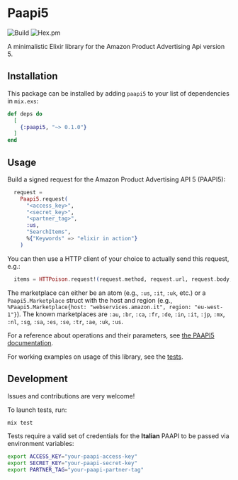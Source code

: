 # Paapi5

![Build](https://img.shields.io/github/workflow/status/dallagi/paapi5/Elixir%20CI)
![Hex.pm](https://img.shields.io/hexpm/v/paapi5)

 A minimalistic Elixir library for the Amazon Product Advertising Api version 5.

## Installation

This package can be installed by adding `paapi5` to your list of dependencies in `mix.exs`:

```elixir
def deps do
  [
    {:paapi5, "~> 0.1.0"}
  ]
end
```

## Usage

Build a signed request for the Amazon Product Advertising API 5 (PAAPI5):

```elixir
  request =
    Paapi5.request(
      "<access_key>",
      "<secret_key>",
      "<partner_tag>",
      :us,
      "SearchItems",
      %{"Keywords" => "elixir in action"}
    )
```

You can then use a HTTP client of your choice to actually send this request, e.g.:

```elixir
  items = HTTPoison.request!(request.method, request.url, request.body, request.headers)
```

The marketplace can either be an atom (e.g., `:us`, `:it`, `:uk`, etc.) or a `Paapi5.Marketplace` struct
with the host and region (e.g., `%Paapi5.Marketplace{host: "webservices.amazon.it", region: "eu-west-1"}`).
The known marketplaces are `:au`, `:br`, `:ca`, `:fr`, `:de`, `:in`, `:it`, `:jp`, `:mx`, `:nl`, `:sg`, `:sa`, `:es`, `:se`, `:tr`, `:ae`, `:uk`, `:us`.

For a reference about operations and their parameters, see [the PAAPI5 documentation](https://webservices.amazon.com/paapi5/documentation/operations.html).

For working examples on usage of this library, see the [tests](https://github.com/dallagi/paapi5/blob/main/test/paapi5_test.exs).

## Development

Issues and contributions are very welcome!

To launch tests, run:

```bash
mix test
```

Tests require a valid set of credentials for the **Italian** PAAPI to be passed via environment variables:

```bash
export ACCESS_KEY="your-paapi-access-key"
export SECRET_KEY="your-paapi-secret-key"
export PARTNER_TAG="your-paapi-partner-tag"
```
